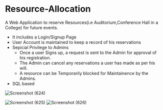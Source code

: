 # Resource-Allocation
A Web Application to reserve Resources(i.e Auditorium,Conference Hall in a College) for future events.
- It includes a Login/Signup Page
- User Account is maintained to keep a record of his reservations
- Sepicial Privilege to Admins
  - Once a user Signs up, a request is sent to the Admin for approval of his registration.
  - The Admin can cancel any reservations a user has made as per his will.
  - A resource can be Temporarily blocked for Maintainence by the Admins.
- SQL based

![Screenshot (624)](https://user-images.githubusercontent.com/55937021/140852038-a5965aa9-1aac-489d-a5b7-a1c53d5bb290.png)

![Screenshot (625)](https://user-images.githubusercontent.com/55937021/140852070-7cc0447d-109d-45f2-89c8-4e0f63563c31.png)
![Screenshot (626)](https://user-images.githubusercontent.com/55937021/140852088-4956f339-ef3a-40eb-938c-6b7cae1572d2.png)
